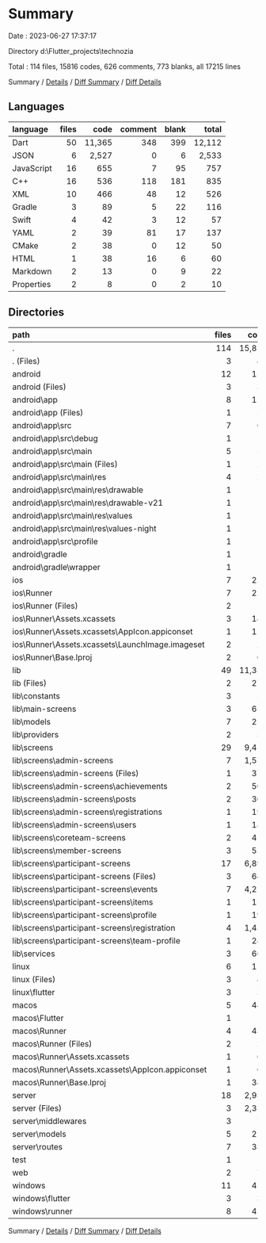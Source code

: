 # Summary

Date : 2023-06-27 17:37:17

Directory d:\\Flutter_projects\\technozia

Total : 114 files,  15816 codes, 626 comments, 773 blanks, all 17215 lines

Summary / [Details](details.md) / [Diff Summary](diff.md) / [Diff Details](diff-details.md)

## Languages
| language | files | code | comment | blank | total |
| :--- | ---: | ---: | ---: | ---: | ---: |
| Dart | 50 | 11,365 | 348 | 399 | 12,112 |
| JSON | 6 | 2,527 | 0 | 6 | 2,533 |
| JavaScript | 16 | 655 | 7 | 95 | 757 |
| C++ | 16 | 536 | 118 | 181 | 835 |
| XML | 10 | 466 | 48 | 12 | 526 |
| Gradle | 3 | 89 | 5 | 22 | 116 |
| Swift | 4 | 42 | 3 | 12 | 57 |
| YAML | 2 | 39 | 81 | 17 | 137 |
| CMake | 2 | 38 | 0 | 12 | 50 |
| HTML | 1 | 38 | 16 | 6 | 60 |
| Markdown | 2 | 13 | 0 | 9 | 22 |
| Properties | 2 | 8 | 0 | 2 | 10 |

## Directories
| path | files | code | comment | blank | total |
| :--- | ---: | ---: | ---: | ---: | ---: |
| . | 114 | 15,816 | 626 | 773 | 17,215 |
| . (Files) | 3 | 49 | 81 | 24 | 154 |
| android | 12 | 159 | 51 | 33 | 243 |
| android (Files) | 3 | 38 | 0 | 10 | 48 |
| android\\app | 8 | 116 | 51 | 22 | 189 |
| android\\app (Files) | 1 | 54 | 5 | 13 | 72 |
| android\\app\\src | 7 | 62 | 46 | 9 | 117 |
| android\\app\\src\\debug | 1 | 4 | 4 | 1 | 9 |
| android\\app\\src\\main | 5 | 54 | 38 | 7 | 99 |
| android\\app\\src\\main (Files) | 1 | 28 | 6 | 1 | 35 |
| android\\app\\src\\main\\res | 4 | 26 | 32 | 6 | 64 |
| android\\app\\src\\main\\res\\drawable | 1 | 4 | 7 | 2 | 13 |
| android\\app\\src\\main\\res\\drawable-v21 | 1 | 4 | 7 | 2 | 13 |
| android\\app\\src\\main\\res\\values | 1 | 9 | 9 | 1 | 19 |
| android\\app\\src\\main\\res\\values-night | 1 | 9 | 9 | 1 | 19 |
| android\\app\\src\\profile | 1 | 4 | 4 | 1 | 9 |
| android\\gradle | 1 | 5 | 0 | 1 | 6 |
| android\\gradle\\wrapper | 1 | 5 | 0 | 1 | 6 |
| ios | 7 | 222 | 2 | 9 | 233 |
| ios\\Runner | 7 | 222 | 2 | 9 | 233 |
| ios\\Runner (Files) | 2 | 13 | 0 | 3 | 16 |
| ios\\Runner\\Assets.xcassets | 3 | 148 | 0 | 4 | 152 |
| ios\\Runner\\Assets.xcassets\\AppIcon.appiconset | 1 | 122 | 0 | 1 | 123 |
| ios\\Runner\\Assets.xcassets\\LaunchImage.imageset | 2 | 26 | 0 | 3 | 29 |
| ios\\Runner\\Base.lproj | 2 | 61 | 2 | 2 | 65 |
| lib | 49 | 11,351 | 338 | 392 | 12,081 |
| lib (Files) | 2 | 273 | 0 | 9 | 282 |
| lib\\constants | 3 | 55 | 0 | 11 | 66 |
| lib\\main-screens | 3 | 654 | 12 | 24 | 690 |
| lib\\models | 7 | 250 | 13 | 35 | 298 |
| lib\\providers | 2 | 36 | 0 | 8 | 44 |
| lib\\screens | 29 | 9,415 | 297 | 256 | 9,968 |
| lib\\screens\\admin-screens | 7 | 1,578 | 20 | 61 | 1,659 |
| lib\\screens\\admin-screens (Files) | 1 | 379 | 4 | 12 | 395 |
| lib\\screens\\admin-screens\\achievements | 2 | 506 | 4 | 17 | 527 |
| lib\\screens\\admin-screens\\posts | 2 | 309 | 11 | 16 | 336 |
| lib\\screens\\admin-screens\\registrations | 1 | 199 | 0 | 9 | 208 |
| lib\\screens\\admin-screens\\users | 1 | 185 | 1 | 7 | 193 |
| lib\\screens\\coreteam-screens | 2 | 419 | 6 | 25 | 450 |
| lib\\screens\\member-screens | 3 | 528 | 5 | 24 | 557 |
| lib\\screens\\participant-screens | 17 | 6,890 | 266 | 146 | 7,302 |
| lib\\screens\\participant-screens (Files) | 3 | 640 | 71 | 38 | 749 |
| lib\\screens\\participant-screens\\events | 7 | 4,218 | 2 | 44 | 4,264 |
| lib\\screens\\participant-screens\\items | 1 | 159 | 134 | 7 | 300 |
| lib\\screens\\participant-screens\\profile | 1 | 196 | 3 | 8 | 207 |
| lib\\screens\\participant-screens\\registration | 4 | 1,437 | 3 | 39 | 1,479 |
| lib\\screens\\participant-screens\\team-profile | 1 | 240 | 53 | 10 | 303 |
| lib\\services | 3 | 668 | 16 | 49 | 733 |
| linux | 6 | 117 | 27 | 44 | 188 |
| linux (Files) | 3 | 86 | 18 | 27 | 131 |
| linux\\flutter | 3 | 31 | 9 | 17 | 57 |
| macos | 5 | 441 | 3 | 12 | 456 |
| macos\\Flutter | 1 | 10 | 3 | 4 | 17 |
| macos\\Runner | 4 | 431 | 0 | 8 | 439 |
| macos\\Runner (Files) | 2 | 20 | 0 | 6 | 26 |
| macos\\Runner\\Assets.xcassets | 1 | 68 | 0 | 1 | 69 |
| macos\\Runner\\Assets.xcassets\\AppIcon.appiconset | 1 | 68 | 0 | 1 | 69 |
| macos\\Runner\\Base.lproj | 1 | 343 | 0 | 1 | 344 |
| server | 18 | 2,934 | 7 | 97 | 3,038 |
| server (Files) | 3 | 2,310 | 0 | 7 | 2,317 |
| server\\middlewares | 3 | 74 | 0 | 15 | 89 |
| server\\models | 5 | 215 | 2 | 16 | 233 |
| server\\routes | 7 | 335 | 5 | 59 | 399 |
| test | 1 | 14 | 10 | 7 | 31 |
| web | 2 | 73 | 16 | 7 | 96 |
| windows | 11 | 456 | 91 | 148 | 695 |
| windows\\flutter | 3 | 30 | 9 | 17 | 56 |
| windows\\runner | 8 | 426 | 82 | 131 | 639 |

Summary / [Details](details.md) / [Diff Summary](diff.md) / [Diff Details](diff-details.md)